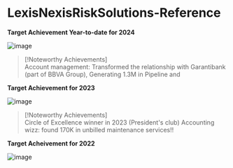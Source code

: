 # LexisNexisRiskSolutions-Reference



**Target Achievement Year-to-date for 2024**

![image](https://github.com/user-attachments/assets/cd6956d2-cfa7-47e7-9931-1a58d99e7e28)

> [!Noteworthy Achievements]  
> Account management: Transformed the relationship with Garantibank (part of BBVA Group), Generating 1.3M in Pipeline and 


**Target Achievement for 2023**

![image](https://github.com/user-attachments/assets/3a227b97-b5d2-40b4-a0ce-4db4e83a8081)
> [!Noteworthy Achievements]  
> Circle of Excellence winner in 2023 (President's club)
> Accounting wizz: found 170K in unbilled maintenance services!!


**Target Acheivement for 2022**

![image](https://github.com/user-attachments/assets/ea75dca8-3e66-4f03-bec8-a253a2c2756d)
